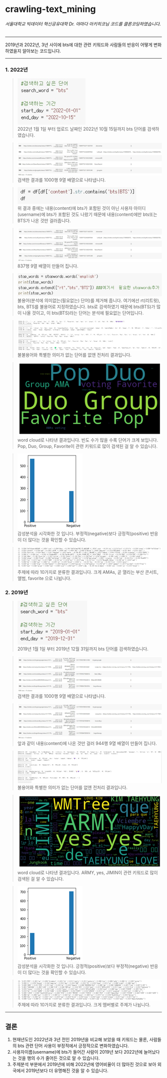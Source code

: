 # crawling-text_mining

###### 서울대학교 빅데이터 혁신공유대학 Dr. 야마다 아키히코님 코드를 클론코딩하였습니다.

-----------------------------------------

2019년과 2022년, 3년 사이에 bts에 대한 관련 키워드와 사람들의 반응이 어떻게 변화 하였을지 알아보는 코드입니다.

-----------------------------------------
### 1. 2022년
 
> <img src="./crawling-textmining images/bts2022.jpg" alt="bts2022"></img><br/>
> 2022년 1월 1일 부터 업로드 날짜인 2022년 10월 15일까지 bts 단어를 검색하였습니다.

> <img src="./crawling-textmining images/df2022.jpg" alt="df2022"></img><br/>
> 검색한 결과를 1000행 9열 배열으로 나타냅니다.

> <img src="./crawling-textmining images/bts content.jpg" alt="bts content"></img><br/>
> 위 결과 중에는 내용(content)에 bts가 포함된 것이 아닌 사용자 아이디(username)에 bts가 포함된 것도 나왔기 때문에 내용(content)에만 bts또는 BTS가 나온 것만 걸러줍니다.

> <img src="./crawling-textmining images/bts content result2022.jpg" alt="bts content result2022"></img><br/>
> 837행 9열 배열이 만들어 집니다.

> <img src="./crawling-textmining images/stopwords.jpg" alt="stopwords"></img><br/>
> 불용어(분석에 의미없는(필요없는) 단어)를 제거해 줍니다. 여기에선 rt(리트윗), bts, BTS를 불용어로 지정하였습니다. bts로 검색하였기 때문에 bts(BTS)가 많이 나올 것이고, 이 bts(BTS)라는 단어는 분석에 필요없는 단어입니다.

> <img src="./crawling-textmining images/전처리2022.jpg" alt="전처리2022"></img><br/>
>불불용어와 특별한 의미가 없는 단어를 없앤 전처리 결과입니다.
 
> <img src="./crawling-textmining images/word cloud2022.png" alt="word cloud2022"></img><br/>
> word cloud로 나타낸 결과입니다. 빈도 수가 많을 수록 단어가 크게 보입니다. Pop, Duo, Group, Favorite이 관련 키워드로 많이 검색된 걸 알 수 있습니다.

> <img src="./crawling-textmining images/감정분석 시각화2022.png" alt="감정분석 시각화2022"></img><br/>
> 감성분석을 시각화한 것 입니다. 부정적(negative)보다 긍정적(positive) 반응이 더 많다는 것을 확인할 수 있습니다.

> <img src="./crawling-textmining images/Topic Analysis2022.jpg" alt="Topic Analysis2022"></img><br/>
> 주제에 따라 10가지로 분류한 결과입니다. 크게 AMAs, 곧 열리는 부산 콘서트, 앨범, favorite 으로 나뉩니다.

### 2. 2019년
> <img src="./crawling-textmining images/bts2019.jpg" alt="bts2019"></img><br/>
> 2019년 1월 1일 부터 2019년 12월 31일까지 bts 단어를 검색하였습니다.

> <img src="./crawling-textmining images/df2019.jpg" alt="df2019"></img><br/>
> 검색한 결과를 1000행 9열 배열으로 나타냅니다.

> <img src="./crawling-textmining images/bts content result2019.jpg" alt="bts content result2019"></img><br/>
> 앞과 같이 내용(content)에 나온 것만 걸러 944행 9열 배열이 만들어 집니다.

> <img src="./crawling-textmining images/전처리2019.jpg" alt="전처리2019"></img><br/>
> 불용어와 특별한 의미가 없는 단어를 없앤 전처리 결과입니다.

> <img src="./crawling-textmining images/word cloud2019.png" alt="word cloud2019"></img><br/>
> word cloud로 나타낸 결과입니다. ARMY, yes, JIMIN이 관련 키워드로 많이 검색된 걸 알 수 있습니다.

> <img src="./crawling-textmining images/감정분석 시각화2019.png" alt="감정분석 시각화2019"></img><br/>
> 감성분석을 시각화한 것 입니다. 긍정적(positive)보다 부정적(negative) 반응이 더 많다는 것을 확인할 수 있습니다.

> <img src="./crawling-textmining images/Topic Analysis2019.jpg" alt="Topic Analysis2019"></img><br/>
> 주제에 따라 10가지로 분류한 결과입니다. 크게 멤버별로 주제가 나뉩니다.

----------------------------------
## 결론
1. 현재년도인 2022년과 3년 전인 2019년을 비교해 보았을 때 키워드는 물론, 사람들의 bts 관련 단어 사용이 부정적에서 긍정적으로 변화하였습니다. 
2. 사용자이름(username)에 bts가 들어간 사람이 2019년 보다 2022년에 늘어났다는 것을 행의 수가 줄어든 것으로 알 수 있습니다.
3. 주제분석 부분에서 2019년에 비해 2022년에 영어비율이 더 많아진 것으로 보아 외국에서 2019년보다 더 유명해진 것을 알 수 있습니다.
